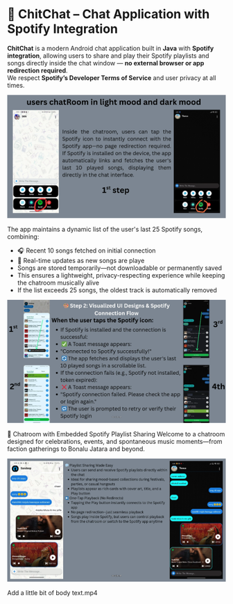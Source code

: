 # 🎵 ChitChat – Chat Application with Spotify Integration

**ChitChat** is a modern Android chat application built in **Java** with **Spotify integration**, allowing users to share and play their Spotify playlists and songs directly inside the chat window — **no external browser or app redirection required**.  
We respect **Spotify’s Developer Terms of Service** and user privacy at all times.

![image alt](https://github.com/Batt914/ChitChat/blob/master/Screenshot%202025-08-13%20220308.png?raw=true)


The app maintains a dynamic list of the user's last 25 Spotify songs, combining:
- 🎧 Recent 10 songs fetched on initial connection
- 🔄 Real-time updates as new songs are playe
- Songs are stored temporarily—not downloadable or permanently saved
- This ensures a lightweight, privacy-respecting experience while keeping the chatroom musically alive
- If the list exceeds 25 songs, the oldest track is automatically removed

![image_alt](https://github.com/Batt914/ChitChat/blob/master/Screenshot%202025-08-15%20071942.png?raw=true)

🎉 Chatroom with Embedded Spotify Playlist Sharing
Welcome to a chatroom designed for celebrations, events, and spontaneous music moments—from faction gatherings to Bonalu Jatara and beyond.

![image_alt](https://github.com/Batt914/ChitChat/blob/master/Screenshot%202025-08-15%20083533.png?raw=true)

Add a little bit of body text.mp4
